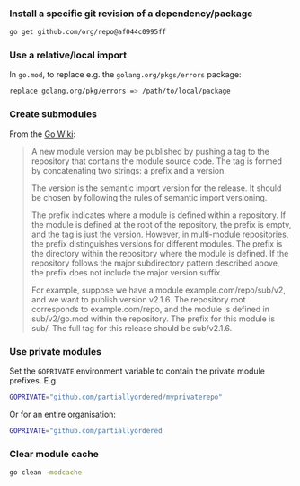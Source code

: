 ### Install a specific git revision of a dependency/package
```sh
go get github.com/org/repo@af044c0995ff
```

### Use a relative/local import
In `go.mod`, to replace e.g. the `golang.org/pkgs/errors` package:
```sh
replace golang.org/pkg/errors => /path/to/local/package
```

### Create submodules
From the [Go Wiki](https://go.dev/wiki/Modules#publishing-a-release):

> A new module version may be published by pushing a tag to the repository that contains the module
> source code. The tag is formed by concatenating two strings: a prefix and a version.
>
> The version is the semantic import version for the release. It should be chosen by following the
> rules of semantic import versioning.
>
> The prefix indicates where a module is defined within a repository. If the module is defined at
> the root of the repository, the prefix is empty, and the tag is just the version. However, in
> multi-module repositories, the prefix distinguishes versions for different modules. The prefix is
> the directory within the repository where the module is defined. If the repository follows the
> major subdirectory pattern described above, the prefix does not include the major version suffix.
>
> For example, suppose we have a module example.com/repo/sub/v2, and we want to publish version
> v2.1.6. The repository root corresponds to example.com/repo, and the module is defined in
> sub/v2/go.mod within the repository. The prefix for this module is sub/. The full tag for this
> release should be sub/v2.1.6.

### Use private modules
Set the `GOPRIVATE` environment variable to contain the private module prefixes. E.g.
```sh
GOPRIVATE="github.com/partiallyordered/myprivaterepo"
```
Or for an entire organisation:
```sh
GOPRIVATE="github.com/partiallyordered
```

### Clear module cache
```sh
go clean -modcache
```
